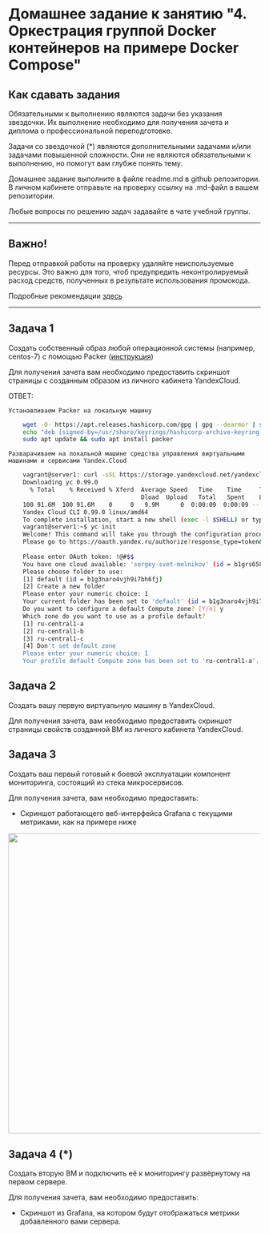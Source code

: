 # Домашнее задание к занятию "4. Оркестрация группой Docker контейнеров на примере Docker Compose"

## Как сдавать задания

Обязательными к выполнению являются задачи без указания звездочки. Их выполнение необходимо для получения зачета и диплома о профессиональной переподготовке.

Задачи со звездочкой (*) являются дополнительными задачами и/или задачами повышенной сложности. Они не являются обязательными к выполнению, но помогут вам глубже понять тему.

Домашнее задание выполните в файле readme.md в github репозитории. В личном кабинете отправьте на проверку ссылку на .md-файл в вашем репозитории.

Любые вопросы по решению задач задавайте в чате учебной группы.

---


## Важно!

Перед отправкой работы на проверку удаляйте неиспользуемые ресурсы.
Это важно для того, чтоб предупредить неконтролируемый расход средств, полученных в результате использования промокода.

Подробные рекомендации [здесь](https://github.com/netology-code/virt-homeworks/blob/virt-11/r/README.md)

---

## Задача 1

Создать собственный образ  любой операционной системы (например, centos-7) с помощью Packer ([инструкция](https://cloud.yandex.ru/docs/tutorials/infrastructure-management/packer-quickstart))

Для получения зачета вам необходимо предоставить скриншот страницы с созданным образом из личного кабинета YandexCloud.

ОТВЕТ:

    Устанавливаем Packer на локальную машину

```bash
    wget -O- https://apt.releases.hashicorp.com/gpg | gpg --dearmor | sudo tee /usr/share/keyrings/hashicorp-archive-keyring.gpg
    echo "deb [signed-by=/usr/share/keyrings/hashicorp-archive-keyring.gpg] https://apt.releases.hashicorp.com $(lsb_release -cs) main" | sudo tee /etc/apt/sources.list.d/hashicorp.list
    sudo apt update && sudo apt install packer
```
        
    Разварачиваем на локальной машине средства управления виртуальными машинами и сервисами Yandex.Cloud
```bash
    vagrant@server1: curl -sSL https://storage.yandexcloud.net/yandexcloud-yc/install.sh | bash
    Downloading yc 0.99.0
      % Total    % Received % Xferd  Average Speed   Time    Time     Time  Current
                                     Dload  Upload   Total   Spent    Left  Speed
    100 91.6M  100 91.6M    0     0   9.9M      0  0:00:09  0:00:09 --:--:-- 11.1M
    Yandex Cloud CLI 0.99.0 linux/amd64
    To complete installation, start a new shell (exec -l $SHELL) or type 'source "/home/vagrant/.bashrc"' in the current one
    vagrant@server1:~$ yc init
    Welcome! This command will take you through the configuration process.
    Please go to https://oauth.yandex.ru/authorize?response_type=token&client_id=1a6990aa636648e9b2ef855fa7bec2fb in order to obtain OAuth token.
    
    Please enter OAuth token: !@#$$
    You have one cloud available: 'sergey-svet-melnikov' (id = b1grs658dm7p15du2q25). It is going to be used by default.
    Please choose folder to use:
    [1] default (id = b1g3naro4vjh9i7bh6fj)
    [2] Create a new folder
    Please enter your numeric choice: 1
    Your current folder has been set to 'default' (id = b1g3naro4vjh9i7bh6fj).
    Do you want to configure a default Compute zone? [Y/n] y
    Which zone do you want to use as a profile default?
    [1] ru-central1-a
    [2] ru-central1-b
    [3] ru-central1-c
    [4] Don't set default zone
    Please enter your numeric choice: 1
    Your profile default Compute zone has been set to 'ru-central1-a'.
```

    

## Задача 2

Создать вашу первую виртуальную машину в YandexCloud.

Для получения зачета, вам необходимо предоставить cкриншот страницы свойств созданной ВМ из личного кабинета YandexCloud.


        

## Задача 3

Создать ваш первый готовый к боевой эксплуатации компонент мониторинга, состоящий из стека микросервисов.

Для получения зачета, вам необходимо предоставить:
- Скриншот работающего веб-интерфейса Grafana с текущими метриками, как на примере ниже
<p align="center">
  <img width="1200" height="600" src="./assets/yc_02.png">
</p>

## Задача 4 (*)

Создать вторую ВМ и подключить её к мониторингу развёрнутому на первом сервере.

Для получения зачета, вам необходимо предоставить:
- Скриншот из Grafana, на котором будут отображаться метрики добавленного вами сервера.
  